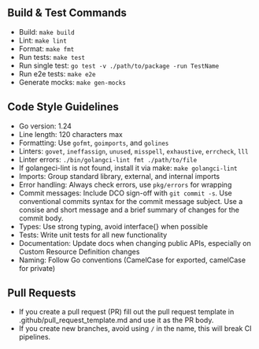 ## Build & Test Commands
- Build: `make build`
- Lint: `make lint`
- Format: `make fmt`
- Run tests: `make test`
- Run single test: `go test -v ./path/to/package -run TestName`
- Run e2e tests: `make e2e`
- Generate mocks: `make gen-mocks`

## Code Style Guidelines
- Go version: 1.24
- Line length: 120 characters max
- Formatting: Use `gofmt`, `goimports`, and `golines`
- Linters: `govet`, `ineffassign`, `unused`, `misspell`, `exhaustive`, `errcheck`, `lll`
- Linter errors: `./bin/golangci-lint fmt ./path/to/file`
- If golangeci-lint is not found, install it via make: `make golangci-lint`
- Imports: Group standard library, external, and internal imports
- Error handling: Always check errors, use `pkg/errors` for wrapping
- Commit messages: Include DCO sign-off with `git commit -s`. Use conventional commits syntax for the commit message subject. Use a consise and short message and a brief summary of changes for the commit body. 
- Types: Use strong typing, avoid interface{} when possible
- Tests: Write unit tests for all new functionality
- Documentation: Update docs when changing public APIs, especially on Custom Resource Definition changes
- Naming: Follow Go conventions (CamelCase for exported, camelCase for private)

## Pull Requests
- If you create a pull request (PR) fill out the pull request template in .github/pull_request_template.md and use it as the PR body.
- If you create new branches, avoid using `/` in the name, this will break CI pipelines.
